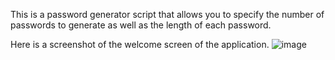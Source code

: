 This is a password generator script that allows you to specify the number of passwords to generate as well as the length of each password.

Here is a screenshot of the welcome screen of the application.
![image](https://user-images.githubusercontent.com/59412623/194820028-4040faf3-e081-4683-bae4-a261eecc24d3.png)
